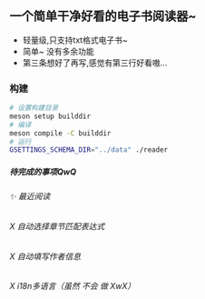 ## 一个简单干净好看的电子书阅读器~

 - 轻量级,只支持txt格式电子书~
 - 简单~ 没有多余功能
 - 第三条想好了再写,感觉有第三行好看嗷...

### 构建

```bash
# 设置构建目录
meson setup builddir
# 编译
meson compile -C builddir
# 运行
GSETTINGS_SCHEMA_DIR="../data" ./reader
```
##### 待完成的事项QwQ  

###### ✨ 最近阅读
###### X 自动选择章节匹配表达式
###### X 自动填写作者信息
###### X i18n多语言（虽然 不会 做 XwX）